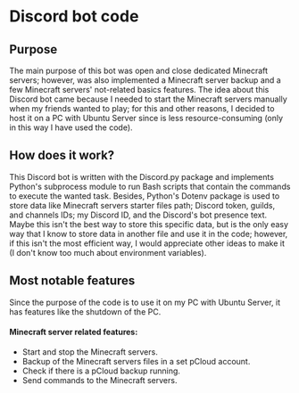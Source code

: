 # Discord bot code

## Purpose

The main purpose of this bot was open and close dedicated Minecraft servers; however, was also implemented a Minecraft server backup and a few Minecraft servers' not-related basics features.
The idea about this Discord bot came because I needed to start the Minecraft servers manually when my friends wanted to play; for this and other reasons, I decided to host it on a PC with Ubuntu Server since is less resource-consuming (only in this way I have used the code).


## How does it work?

This Discord bot is written with the Discord.py package and implements Python's subprocess module to run Bash scripts that contain the commands to execute the wanted task. Besides, Python's Dotenv package is used to store data like Minecraft servers starter files path; Discord token, guilds, and channels IDs; my Discord ID, and the Discord's bot presence text. Maybe this isn't the best way to store this specific data, but is the only easy way that I know to store data in another file and use it in the code; however, if this isn't the most efficient way, I would appreciate other ideas to make it (I don't know too much about environment variables).


## Most notable features

Since the purpose of the code is to use it on my PC with Ubuntu Server, it has features like the shutdown of the PC.

#### Minecraft server related features:
- Start and stop the Minecraft servers.
- Backup of the Minecraft servers files in a set pCloud account.
- Check if there is a pCloud backup running.
- Send commands to the Minecraft servers.
